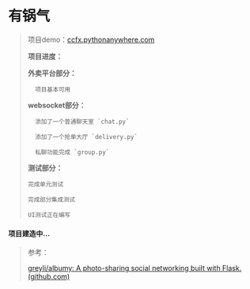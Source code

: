 # 有锅气

> 项目demo：[ccfx.pythonanywhere.com](http://ccfx.pythonanywhere.com)
> 
> **项目进度：**
>
> 	**外卖平台部分：**
>
> 		项目基本可用
>
> 	**websocket部分：**
>
> 		添加了一个普通聊天室 `chat.py`
>
> 		添加了一个抢单大厅 `delivery.py`
>
> 		私聊功能完成 `group.py`
> 
>   **测试部分：**
>   
>     完成单元测试
>     
>     完成部分集成测试
>     
>     UI测试正在编写

#### 项目建造中…

> 参考：
>
> [greyli/albumy: A photo-sharing social networking built with Flask. (github.com)](https://github.com/greyli/albumy)

